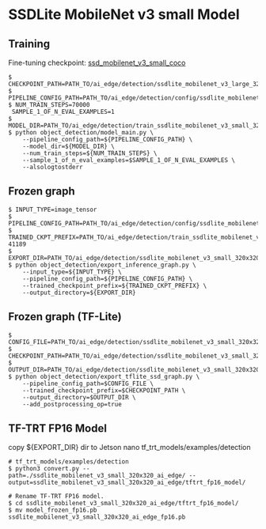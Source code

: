 # SSDLite MobileNet v3 small Model
## Training
Fine-tuning checkpoint: [ssd_mobilenet_v3_small_coco](http://download.tensorflow.org/models/object_detection/ssd_mobilenet_v3_small_coco_2019_08_14.tar.gz)
```
$ CHECKPOINT_PATH=PATH_TO/ai_edge/detection/ssdlite_mobilenet_v3_large_320x320_ai_edge/model.ckptPIPELINE_CONFIG_PATH^C
$ PIPELINE_CONFIG_PATH=PATH_TO/ai_edge/detection/config/ssdlite_mobilenet_v3_small_320x320_ai_edge.config 
$ NUM_TRAIN_STEPS=70000
 SAMPLE_1_OF_N_EVAL_EXAMPLES=1
$ MODEL_DIR=PATH_TO/ai_edge/detection/train_ssdlite_mobilenet_v3_small_320x320_ai_edge/
$ python object_detection/model_main.py \
    --pipeline_config_path=${PIPELINE_CONFIG_PATH} \
    --model_dir=${MODEL_DIR} \
    --num_train_steps=${NUM_TRAIN_STEPS} \
    --sample_1_of_n_eval_examples=$SAMPLE_1_OF_N_EVAL_EXAMPLES \
    --alsologtostderr
```
## Frozen graph
```
$ INPUT_TYPE=image_tensor
$ PIPELINE_CONFIG_PATH=PATH_TO/ai_edge/detection/config/ssdlite_mobilenet_v3_small_320x320_ai_edge.config 
$ TRAINED_CKPT_PREFIX=PATH_TO/ai_edge/detection/train_ssdlite_mobilenet_v3_small_320x320_ai_edge/model.ckpt-41189
$ EXPORT_DIR=PATH_TO/ai_edge/detection/ssdlite_mobilenet_v3_small_320x320_ai_edge
$ python object_detection/export_inference_graph.py \
    --input_type=${INPUT_TYPE} \
    --pipeline_config_path=${PIPELINE_CONFIG_PATH} \
    --trained_checkpoint_prefix=${TRAINED_CKPT_PREFIX} \
    --output_directory=${EXPORT_DIR}
```
## Frozen graph (TF-Lite)
```
$ CONFIG_FILE=PATH_TO/ai_edge/detection/ssdlite_mobilenet_v3_small_320x320_ai_edge/pipeline.config 
$ CHECKPOINT_PATH=PATH_TO/ai_edge/detection/ssdlite_mobilenet_v3_small_320x320_ai_edge/model.ckpt
$ OUTPUT_DIR=PATH_TO/ai_edge/detection/ssdlite_mobilenet_v3_small_320x320_ai_edge/tflite_model
$ python object_detection/export_tflite_ssd_graph.py \
    --pipeline_config_path=$CONFIG_FILE \
    --trained_checkpoint_prefix=$CHECKPOINT_PATH \
    --output_directory=$OUTPUT_DIR \
    --add_postprocessing_op=true
```
## TF-TRT FP16 Model
copy ${EXPORT_DIR} dir to Jetson nano tf_trt_models/examples/detection
```
# tf_trt_models/examples/detection
$ python3 convert.py --path=./ssdlite_mobilenet_v3_small_320x320_ai_edge/ --output=ssdlite_mobilenet_v3_small_320x320_ai_edge/tftrt_fp16_model/

# Rename TF-TRT FP16 model.
$ cd ssdlite_mobilenet_v3_small_320x320_ai_edge/tftrt_fp16_model/
$ mv model_frozen_fp16.pb ssdlite_mobilenet_v3_small_320x320_ai_edge_fp16.pb
```